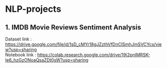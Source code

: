 # NLP-projects

## 1. IMDB Movie Reviews Sentiment Analysis
Dataset link : https://drive.google.com/file/d/1sD_cMYr18gJZzthVfDnClSmhJmSVCYcs/view?usp=sharing <br>
Notebook link : https://colab.research.google.com/drive/19i2pnIMRSK-Ie6_hzGzONoaQsaZDt0sW?usp=sharing
